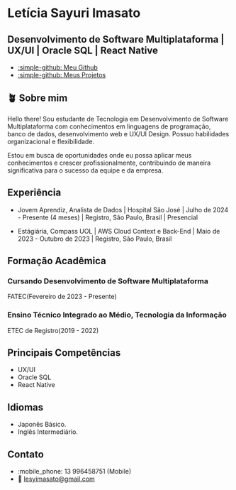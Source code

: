 # Letícia Sayuri Imasato

## Desenvolvimento de Software Multiplataforma | UX/UI | Oracle SQL | React Native

<div class="grid cards" markdown>

- <a href="https://github.com/lesyimasato">:simple-github: Meu Github </a>
- <a href="https://github.com/PO-DSM4-2024/projeto-portifolio-online">:simple-github: Meus Projetos </a>
</div>

## :potted_plant: Sobre mim

Hello there! Sou estudante de Tecnologia em Desenvolvimento de Software Multiplataforma com conhecimentos em linguagens de programação, banco de dados, desenvolvimento web e UX/UI Design. Possuo habilidades organizacional e flexibilidade.

Estou em busca de oportunidades onde eu possa aplicar meus conhecimentos e crescer profissionalmente, contribuindo de maneira significativa para o sucesso da equipe e da empresa.

## Experiência

* Jovem Aprendiz, Analista de Dados | Hospital São José | Julho de 2024 - Presente (4 meses) | Registro, São Paulo, Brasil | Presencial


* Estágiária, Compass UOL | AWS Cloud Context e Back-End | Maio de 2023 - Outubro de 2023 | Registro, São Paulo, Brasil


## Formação Acadêmica

### Cursando Desenvolvimento de Software Multiplataforma

FATEC(Fevereiro de 2023 - Presente)


### Ensino Técnico Integrado ao Médio, Tecnologia da Informação

ETEC de Registro(2019 - 2022)


## Principais Competências

* UX/UI
* Oracle SQL
* React Native

## Idiomas

* Japonês Básico.
* Inglês Intermediário.

## Contato

* :mobile_phone: 13 996458751 (Mobile)
* :e-mail: lesyimasato@gmail.com